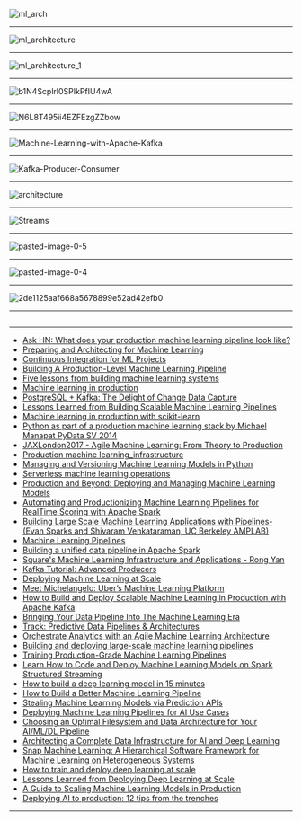 

![ml_arch](https://github.com/gopala-kr/a-week-in-wild-ai/blob/master/10-ai-in-enterprise-services/ml/ml_arch.JPG)

------

![ml_architecture](https://github.com/gopala-kr/a-week-in-wild-ai/blob/master/10-ai-in-enterprise-services/ml/ml_architecture.JPG)

---------

![ml_architecture_1](https://github.com/gopala-kr/a-week-in-wild-ai/blob/master/10-ai-in-enterprise-services/ml/ml_architecture_1.JPG)

----------

![b1N4Scplrl0SPIkPfIU4wA](https://cdn-images-1.medium.com/max/880/1*b1N4Scplrl0SPIkPfIU4wA.png)

---------

![N6L8T495ii4EZFEzgZZbow](https://cdn-images-1.medium.com/max/880/1*N6L8T495ii4EZFEzgZZbow.png)

---------

![Machine-Learning-with-Apache-Kafka](https://www.confluent.io/wp-content/uploads/Machine-Learning-with-Apache-Kafka.png)

-----------
![Kafka-Producer-Consumer](https://www.confluent.io/wp-content/uploads/Kafka-Producer-Consumer.png)

-----------

![architecture](https://www.confluent.io/wp-content/uploads/ML-architecture.png)

-----------

![Streams](https://www.confluent.io/wp-content/uploads/Streams-API.png)

-----------

![pasted-image-0-5](https://mesosphere.com/wp-content/uploads/2018/05/pasted-image-0-5.png)

-----------

![pasted-image-0-4](https://mesosphere.com/wp-content/uploads/2018/05/pasted-image-0-4.png)

-----------

![2de1125aaf668a5678899e52ad42efb0](https://dmgpayxepw99m.cloudfront.net/ml-pipelines3_large-2de1125aaf668a5678899e52ad42efb0.png)

-----------

![]()

-----------



- [Ask HN: What does your production machine learning pipeline look like?](https://news.ycombinator.com/item?id=13821217)
- [Preparing and Architecting for Machine
Learning
](https://www.gartner.com/binaries/content/assets/events/keywords/catalyst/catus8/preparing_and_architecting_for_machine_learning.pdf)
- [Continuous Integration for ML Projects](https://medium.com/onfido-tech/continuous-integration-for-ml-projects-e11bc1a4d34f)
- [Building A Production-Level Machine Learning Pipeline](https://www.slideshare.net/robertdempsey/building-a-productionlevel-machine-learning-pipeline)
- [Five lessons from building machine learning systems](https://medium.com/@neal_lathia/five-lessons-from-building-machine-learning-systems-d703162846ad)
- [Machine learning in production](https://www.slideshare.net/turi-inc/machine-learning-in-production)
- [PostgreSQL + Kafka: The Delight of Change Data Capture](https://www.slideshare.net/JeffKlukas/postgresql-kafka-the-delight-of-change-data-capture)
- [Lessons Learned from Building Scalable Machine Learning Pipelines](https://techblog.appnexus.com/lessons-learned-from-building-scalable-machine-learning-pipelines-822acb3412ad)
- [Machine learning in production with scikit-learn](https://www.slideshare.net/JeffKlukas/machine-learning-in-production-with-scikitlearn)
- [Python as part of a production machine learning stack by Michael Manapat PyData SV 2014](https://www.slideshare.net/PyData/python-as-part-of-a-production-machine-learning-stack-by-michael-manapat-pydata-sv-2014)
- [JAXLondon2017 - Agile Machine Learning: From Theory to Production](https://www.slideshare.net/robhinds/jaxlondon2017-agile-machine-learning-from-theory-to-production)
- [Production machine learning_infrastructure](https://www.slideshare.net/joshwills/production-machine-learninginfrastructure)
- [Managing and Versioning Machine Learning Models in Python](https://www.slideshare.net/fridiculous/managing-and-versioning-machine-learning-models-in-python)
- [Serverless machine learning operations](https://www.slideshare.net/StepanPushkarev/serverless-machine-learning-operations)
- [Production and Beyond: Deploying and Managing Machine Learning Models](https://www.slideshare.net/turi-inc/model-management?next_slideshow=1)
- [Automating and Productionizing
Machine Learning Pipelines for RealTime
Scoring with Apache Spark](https://pdfs.semanticscholar.org/presentation/d31a/68582454e442a12a94048cdfc8e0eec7c176.pdf)
- [Building Large Scale Machine Learning Applications with Pipelines-(Evan Sparks and Shivaram Venkataraman, UC Berkeley AMPLAB)](https://www.slideshare.net/SparkSummit/evan-sparks)
- [Machine Learning Pipelines](https://www.slideshare.net/jeykottalam/pipelines-ampcamp)
- [Building a unified data pipeline in Apache Spark](https://www.slideshare.net/Hadoop_Summit/building-a-unified-data-pipeline-in-apache-spark)
- [Square's Machine Learning Infrastructure and Applications - Rong Yan](https://www.slideshare.net/g33ktalk/squares-machine-learning-infrastructure-and-applications)
- [Kafka Tutorial: Advanced Producers](https://www.slideshare.net/JeanPaulAzar1/kafka-tutorial-advanced-producers)
- [Deploying Machine Learning at Scale](https://blog.algorithmia.com/deploying-machine-learning-at-scale/)
- [Meet Michelangelo: Uber’s Machine Learning Platform](https://eng.uber.com/michelangelo/)
- [How to Build and Deploy Scalable Machine Learning in Production with Apache Kafka](https://www.confluent.io/blog/build-deploy-scalable-machine-learning-production-apache-kafka/)
- [Bringing Your Data Pipeline Into The Machine Learning Era](https://mesosphere.com/blog/kubecon2018-data-pipeline/)
- [Track: Predictive Data Pipelines & Architectures](https://qcon.ai/qconai2018/track/predictive-data-pipelines-architectures)
- [Orchestrate Analytics with an Agile Machine
Learning Architecture ](https://www.tibco.com/sites/tibco/files/resources/wp-statistica-machine-learning-architecture-final.pdf)
- [Building and deploying large-scale machine learning pipelines](https://www.oreilly.com/ideas/building-and-deploying-large-scale-machine-learning-pipelines)
- [Training Production-Grade Machine Learning Pipelines](http://rohanvarma.me/ML-Production/)
- [Learn How to Code and Deploy Machine Learning Models on Spark Structured Streaming](https://towardsdatascience.com/learn-how-to-code-and-deploy-machine-learning-models-on-structured-streaming-868b4081d242)
- [How to build a deep learning model in 15 minutes](https://tech.instacart.com/how-to-build-a-deep-learning-model-in-15-minutes-a3684c6f71e)
- [How to Build a Better Machine Learning Pipeline](https://www.datanami.com/2018/09/05/how-to-build-a-better-machine-learning-pipeline/)
- [Stealing Machine Learning Models via Prediction APIs](https://arxiv.org/pdf/1609.02943.pdf)
- [Deploying Machine Learning Pipelines for AI Use Cases](https://www.bluedata.com/blog/2018/05/deploying-machine-learning-pipelines-for-ai-use-cases/)
- [Choosing an Optimal Filesystem and Data Architecture for Your AI/ML/DL Pipeline](https://blog.netapp.com/choosing-an-optimal-filesystem-for-your-data-pipeline-for-ai-dl/)
- [Architecting a Complete Data Infrastructure for AI and Deep Learning](https://www.brighttalk.com/webcast/14395/308909)
- [Snap Machine Learning:
A Hierarchical Software Framework for Machine Learning on Heterogeneous Systems](https://www.zurich.ibm.com/images/wibd/poster_anghel_duenner.pdf)
- [How to train and deploy deep learning at scale](https://www.oreilly.com/ideas/how-to-train-and-deploy-deep-learning-at-scale)
- [Lessons Learned from Deploying Deep Learning at Scale](https://blog.algorithmia.com/deploying-deep-learning-cloud-services/)
- [A Guide to Scaling Machine Learning Models in Production](https://hackernoon.com/a-guide-to-scaling-machine-learning-models-in-production-aa8831163846)
- [Deploying AI to production: 12 tips from the trenches](https://sc5.io/posts/deploying-ai-to-production/#gref)

---------------
